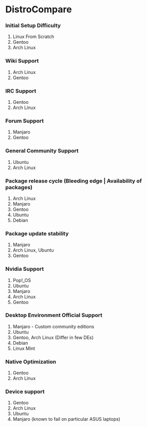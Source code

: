# DistroCompare

### Initial Setup Difficulty
1. Linux From Scratch
2. Gentoo
3. Arch Linux

### Wiki Support
1. Arch Linux
2. Gentoo

### IRC Support
1. Gentoo
2. Arch Linux

### Forum Support
1. Manjaro
2. Gentoo

### General Community Support
1. Ubuntu
2. Arch Linux

### Package release cycle (Bleeding edge | Availability of packages)
1. Arch Linux
2. Manjaro
3. Gentoo
4. Ubuntu
5. Debian

### Package update stability
1. Manjaro
2. Arch Linux, Ubuntu
3. Gentoo

### Nvidia Support
1. Pop!_OS
2. Ubuntu
3. Manjaro
4. Arch Linux
5. Gentoo

### Desktop Environment Official Support
1. Manjaro - Custom community editions
2. Ubuntu
3. Gentoo, Arch Linux (Differ in few DEs)
4. Debian
5. Linux Mint

### Native Optimization
1. Gentoo
2. Arch Linux

### Device support
1. Gentoo
2. Arch Linux
3. Ubuntu
4. Manjaro (known to fail on particular ASUS laptops)
